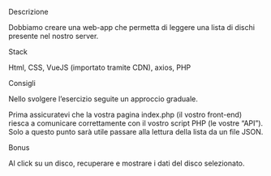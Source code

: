 Descrizione

Dobbiamo creare una web-app che permetta di leggere una lista di dischi presente nel nostro server.

Stack

Html, CSS, VueJS (importato tramite CDN), axios, PHP

Consigli

Nello svolgere l’esercizio seguite un approccio graduale.

Prima assicuratevi che la vostra pagina index.php (il vostro front-end) riesca a comunicare correttamente con il vostro script PHP (le vostre “API”).
Solo a questo punto sarà utile passare alla lettura della lista da un file JSON.

Bonus

Al click su un disco, recuperare e mostrare i dati del disco selezionato.
